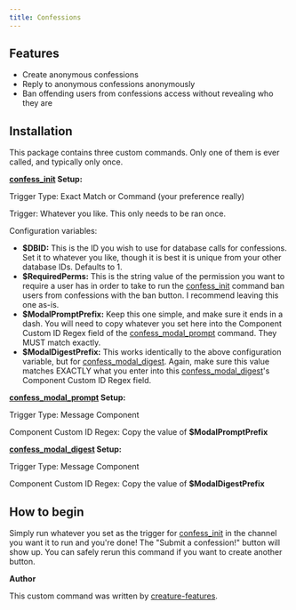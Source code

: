 ```yaml
---
title: Confessions
---
```


## Features

- Create anonymous confessions
- Reply to anonymous confessions anonymously
- Ban offending users from confessions access without revealing who they are

## Installation

This package contains three custom commands. Only one of them is ever called, and typically only once.

**[confess_init](https://github.com/yagpdb-cc/yagpdb-cc/tree/master/src/fun/confess_init.go.tmpl) Setup:**

Trigger Type: Exact Match or Command (your preference really)

Trigger: Whatever you like. This only needs to be ran once.

Configuration variables:

- **$DBID:** This is the ID you wish to use for database calls for confessions. Set it to whatever you like, though it is best it is unique from your other database IDs. Defaults to 1.
- **$RequiredPerms:** This is the string value of the permission you want to require a user has in order to take to run the [confess_init](https://github.com/yagpdb-cc/yagpdb-cc/tree/master/src/fun/confess_init.go.tmpl) command ban users from confessions with the ban button. I recommend leaving this one as-is.
- **$ModalPromptPrefix:** Keep this one simple, and make sure it ends in a dash. You will need to copy whatever you set here into the Component Custom ID Regex field of the [confess_modal_prompt](https://github.com/yagpdb-cc/yagpdb-cc/tree/master/src/fun/confess_modal_prompt.go.tmpl) command. They MUST match exactly.
- **$ModalDigestPrefix:** This works identically to the above configuration variable, but for [confess_modal_digest](https://github.com/yagpdb-cc/yagpdb-cc/tree/master/src/fun/confess_modal_digest.go.tmpl). Again, make sure this value matches EXACTLY what you enter into this [confess_modal_digest](https://github.com/yagpdb-cc/yagpdb-cc/tree/master/src/fun/confess_modal_digest.go.tmpl)'s Component Custom ID Regex field.

**[confess_modal_prompt](https://github.com/yagpdb-cc/yagpdb-cc/tree/master/src/fun/confess_modal_prompt.go.tmpl) Setup:**

Trigger Type: Message Component

Component Custom ID Regex: Copy the value of **$ModalPromptPrefix**

**[confess_modal_digest](https://github.com/yagpdb-cc/yagpdb-cc/tree/master/src/fun/confess_modal_digest.go.tmpl) Setup:**

Trigger Type: Message Component

Component Custom ID Regex: Copy the value of **$ModalDigestPrefix**


## How to begin

Simply run whatever you set as the trigger for [confess_init](https://github.com/yagpdb-cc/yagpdb-cc/tree/master/src/fun/confess_init.go.tmpl) in the channel you want it to run and you're done! The "Submit a confession!" button will show up. You can safely rerun this command if you want to create another button.

**Author**

This custom command was written by [creature-features](https://github.com/creature-features).
